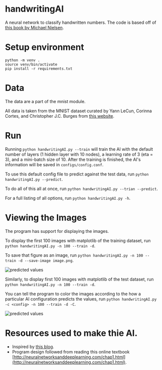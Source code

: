 # handwritingAI
A neural network to classify handwritten numbers. The code
is based off of [this book by Michael Nielsen](http://neuralnetworksanddeeplearning.com/chap1.html).

# Setup environment
```
python -m venv .
source venv/bin/activate
pip install -r requirements.txt
```

# Data
The data are a part of the mnist module.

All data is taken from the MNIST dataset curated by Yann LeCun, Corinna Cortes, and Christopher J.C. Burges from [this website](http://yann.lecun.com/exdb/mnist/).

# Run
Running `python handwritingAI.py --train` will train the AI with the default number of layers (1 hidden layer with 10 nodes), a learning rate of 3 (eta = 3), and a mini-batch size of 10. After the training is finished, the AI's information will be saved in `configs/config.conf`.

To use this default config file to predict against the test data, run `python handwritingAI.py --predict`.

To do all of this all at once, run `python handwritingAI.py --trian --predict`.

For a full listing of all options, run `python handwritingAI.py -h`.

# Viewing the Images
The program has support for displaying the images.

To display the first 100 images with matplotlib of the training dataset, run `python handwritingAI.py -n 100 --train -d`. 

To save that figure as an image, run `python handwritingAI.py -n 100 --train -d --save-image image.png`.

![predicted values](https://github.com/k20shores/handwritingAI/images/train_100.png "Training Images")

Similarly, to display first 100 images with matplotlib of the test dataset, run `python handwritingAI.py -n 100 --train -d`. 

You can tell the program to color the images according to the how a particular AI configuration predicts the values, run `python handwritingAI.py -c <config> -n 100 --train -d -C`.

![predicted values](https://github.com/k20shores/handwritingAI/images/predict_100.png "Prediction results")

# Resources used to make thie AI.
* Inspired by [this blog](https://towardsdatascience.com/how-to-build-your-own-neural-network-from-scratch-in-python-68998a08e4f6).
* Program design followed from reading this online textbook [http://neuralnetworksanddeeplearning.com/chap1.html](http://neuralnetworksanddeeplearning.com/chap1.html).
